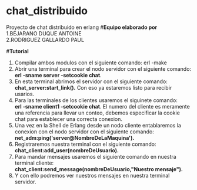 # chat_distribuido
Proyecto de chat distribuido en erlang
#**Equipo elaborado por**
<br/>1.BEJARANO DUQUE ANTOINE 
<br/>2.RODRIGUEZ GALLARDO PAUL 

#**Tutorial**
1. Compilar ambos modulos con el siguiente comando: erl -make
2. Abrir una terminal para crear el nodo servidor con el siguiente comando:<br/>**erl -sname server -setcookie chat**.
3. En esta terminal abrimos el servidor con el siguiente comando:<br/>**chat_server:start_link().**
   Con eso ya estaremos listo para recibir usarios.
4. Para las terminales de los clientes usaremos el siguinete comando:<br/>**erl -sname client1 -setcookie chat**.
   El numero del cliente es meramente una referencia para llevar un conteo, debemos especificar la cookie chat para establecer una correcta conexion.
5. Una vez en la Shell de Erlang desde un nodo cliente entablaremos la conexion con el nodo servidor con el siguiente comando:<br/>**net_adm:ping('server@NombreDeLaMaquina').**
6. Registraremos nuestra terminal con el siguiente comando:<br/>**chat_client:add_user(nombreDeUsuario).**
7. Para mandar mensajes usaremos el siguiente comando en nuestra terminal cliente:<br/>**chat_client:send_message(nombreDeUsuario,"Nuestro mensaje").**
8. Y con ello podremos ver nuestros mensajes en nuestra terminal servidor.
